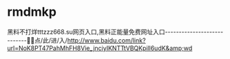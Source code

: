 # rmdmkp
黑料不打烊tttzzz668.su网页入口,黑料正能量免费网址入口----------------------------🏤🏤点/此/进/入/http://www.baidu.com/link?url=NoK8PT47PahMhFH8Vie_jnciyIKNTTtVBQKpill6udK&amp;wd
